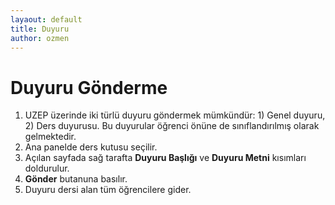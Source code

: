 ```yaml
---
layaout: default
title: Duyuru
author: ozmen
---
```

# Duyuru Gönderme

1. UZEP üzerinde iki türlü duyuru göndermek mümkündür: 1) Genel duyuru, 2) Ders duyurusu. Bu duyurular öğrenci önüne de sınıflandırılmış olarak gelmektedir.
2. Ana panelde ders kutusu seçilir.
3. Açılan sayfada sağ tarafta **Duyuru Başlığı** ve **Duyuru Metni** kısımları doldurulur.
4. **Gönder** butanuna basılır.
5. Duyuru dersi alan tüm öğrencilere gider. 